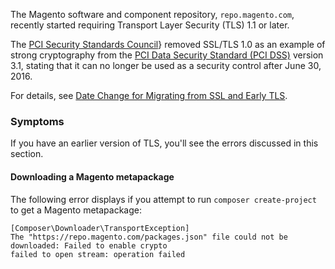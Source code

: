 The Magento software and component repository, `repo.magento.com`, recently started requiring Transport Layer Security (TLS) 1.1 or later.

The [PCI Security Standards Council](https://en.wikipedia.org/wiki/Payment_Card_Industry_Security_Standards_Council)} removed SSL/TLS 1.0 as an example of strong cryptography from the [PCI Data Security Standard (PCI DSS)](https://www.pcisecuritystandards.org/pci_security) version 3.1, stating that it can no longer be used as a security control after June 30, 2016.

For details, see [Date Change for Migrating from SSL and Early TLS](http://blog.pcisecuritystandards.org/migrating-from-ssl-and-early-tls).

### Symptoms

If you have an earlier version of TLS, you'll see the errors discussed in this section.

#### Downloading a Magento metapackage

The following error displays if you attempt to run `composer create-project` to get a Magento metapackage:

```terminal
[Composer\Downloader\TransportException]
The "https://repo.magento.com/packages.json" file could not be downloaded: Failed to enable crypto
failed to open stream: operation failed
```
